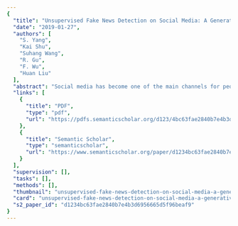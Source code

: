 ```yaml
---
{
  "title": "Unsupervised Fake News Detection on Social Media: A Generative Approach",
  "date": "2019-01-27",
  "authors": [
    "S. Yang",
    "Kai Shu",
    "Suhang Wang",
    "R. Gu",
    "F. Wu",
    "Huan Liu"
  ],
  "abstract": "Social media has become one of the main channels for people to access and consume news, due to the rapidness and low cost of news dissemination on it. However, such properties of social media also make it a hotbed of fake news dissemination, bringing negative impacts on both individuals and society. Therefore, detecting fake news has become a crucial problem attracting tremendous research effort. Most existing methods of fake news detection are supervised, which require an extensive amount of time and labor to build a reliably annotated dataset. In search of an alternative, in this paper, we investigate if we could detect fake news in an unsupervised manner. We treat truths of news and users’ credibility as latent random variables, and exploit users’ engagements on social media to identify their opinions towards the authenticity of news. We leverage a Bayesian network model to capture the conditional dependencies among the truths of news, the users’ opinions, and the users’ credibility. To solve the inference problem, we propose an efficient collapsed Gibbs sampling approach to infer the truths of news and the users’ credibility without any labelled data. Experiment results on two datasets show that the proposed method significantly outperforms the compared unsupervised methods.",
  "links": [
    {
      "title": "PDF",
      "type": "pdf",
      "url": "https://pdfs.semanticscholar.org/d123/4bc63fae2840b7e4b3d6956665d5f96beaf9.pdf"
    },
    {
      "title": "Semantic Scholar",
      "type": "semanticscholar",
      "url": "https://www.semanticscholar.org/paper/d1234bc63fae2840b7e4b3d6956665d5f96beaf9"
    }
  ],
  "supervision": [],
  "tasks": [],
  "methods": [],
  "thumbnail": "unsupervised-fake-news-detection-on-social-media-a-generative-approach-thumb.jpg",
  "card": "unsupervised-fake-news-detection-on-social-media-a-generative-approach-card.jpg",
  "s2_paper_id": "d1234bc63fae2840b7e4b3d6956665d5f96beaf9"
}
---
```


